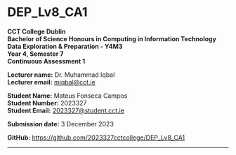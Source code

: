 # DEP_Lv8_CA1

**CCT College Dublin**  
**Bachelor of Science Honours in Computing in Information Technology**  
**Data Exploration & Preparation - Y4M3**  
**Year 4, Semester 7**  
**Continuous Assessment 1**

**Lecturer name:** Dr. Muhammad Iqbal  
**Lecturer email:** miqbal@cct.ie

**Student Name:** Mateus Fonseca Campos  
**Student Number:** 2023327  
**Student Email:** 2023327@student.cct.ie

**Submission date:** 3 December 2023

**GitHub:** https://github.com/2023327cctcollege/DEP_Lv8_CA1
___
